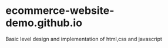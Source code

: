 # ecommerce-website-demo.github.io
Basic level design and implementation of html,css and javascript
